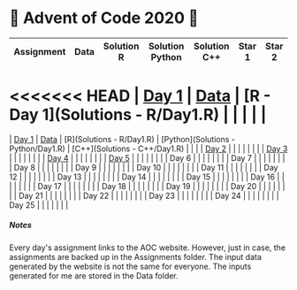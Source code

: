 # 🎄 Advent of Code 2020 🎁

| Assignment | Data | Solution R | Solution Python | Solution C++ | Star 1 | Star 2 |
|-------|---|---|---|---|---|---|
<<<<<<< HEAD
| [Day 1](https://adventofcode.com/2020/day/1) | [Data](data/Day1.txt) | [R - Day 1](Solutions - R/Day1.R) |   |   |   |   |
=======
| [Day 1](https://adventofcode.com/2020/day/1) | [Data](data/Day1.txt) | [R](Solutions - R/Day1.R) | [Python](Solutions - Python/Day1.R)  | [C++](Solutions - C++/Day1.R)  |   |   |
| [Day 2](https://adventofcode.com/2020/day/2) |   |   |   |   |   |   |
| [Day 3](https://adventofcode.com/2020/day/3) |   |   |   |   |   |   |
| [Day 4](https://adventofcode.com/2020/day/4) |   |   |   |   |   |   |
| [Day 5](https://adventofcode.com/2020/day/5) |   |   |   |   |   |   |
| Day 6 |   |   |   |   |   |   |
| Day 7 |   |   |   |   |   |   |
| Day 8 |   |   |   |   |   |   |
| Day 9 |   |   |   |   |   |   |
| Day 10 |   |   |   |   |   |   |
| Day 11 |   |   |   |   |   |   |
| Day 12 |   |   |   |   |   |   |
| Day 13 |   |   |   |   |   |   |
| Day 14 |   |   |   |   |   |   |
| Day 15 |   |   |   |   |   |   |
| Day 16 |   |   |   |   |   |   |
| Day 17 |   |   |   |   |   |   |
| Day 18 |   |   |   |   |   |   |
| Day 19 |   |   |   |   |   |   |
| Day 20 |   |   |   |   |   |   |
| Day 21 |   |   |   |   |   |   |
| Day 22 |   |   |   |   |   |   |
| Day 23 |   |   |   |   |   |   |
| Day 24 |   |   |   |   |   |   |
| Day 25 |   |   |   |   |   |   |


##### Notes
Every day's assignment links to the AOC website. However, just in case, the assignments are backed up in the Assignments folder. The input data generated by the website is not the same for everyone. The inputs generated for me are stored in the Data folder.

